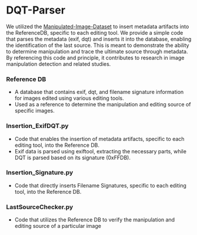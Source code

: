 # DQT-Parser

We utilized the [Manipulated-Image-Dataset](https://github.com/allinonee/Manipulated-Image-Dataset.git) to insert metadata artifacts into the ReferenceDB, specific to each editing tool. We provide a simple code that parses the metadata (exif, dqt) and inserts it into the database, enabling the identification of the last source. This is meant to demonstrate the ability to determine manipulation and trace the ultimate source through metadata. By referencing this code and principle, it contributes to research in image manipulation detection and related studies.

### Reference DB
- A database that contains exif, dqt, and filename signature information for images edited using various editing tools.
- Used as a reference to determine the manipulation and editing source of specific images.

### Insertion_ExifDQT.py
- Code that enables the insertion of metadata artifacts, specific to each editing tool, into the Reference DB.
- Exif data is parsed using exiftool, extracting the necessary parts, while DQT is parsed based on its signature (0xFFDB).

### Insertion_Signature.py
- Code that directly inserts Filename Signatures, specific to each editing tool, into the Reference DB.

### LastSourceChecker.py
- Code that utilizes the Reference DB to verify the manipulation and editing source of a particular image

